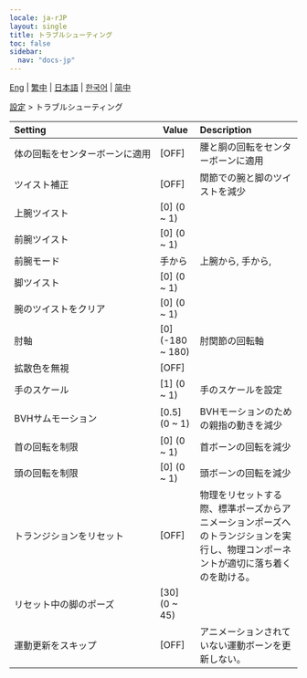 ```yaml
---
locale: ja-rJP
layout: single
title: トラブルシューティング
toc: false
sidebar:
  nav: "docs-jp"
---
```

[Eng](/dancexr/menu/2025.4/actor/troubleshooting) | [繁中](/tw/dancexr/menu/2025.4/actor/troubleshooting) | [日本語](/jp/dancexr/menu/2025.4/actor/troubleshooting) | [한국어](/kr/dancexr/menu/2025.4/actor/troubleshooting) | [简中](/zh/dancexr/menu/2025.4/actor/troubleshooting)

[設定](../menu#設定) > トラブルシューティング



| Setting | Value | Description |
| :--- | --- | :--- |
|<nobr>体の回転をセンターボーンに適用</nobr>| [OFF] | 腰と胴の回転をセンターボーンに適用
|<nobr>ツイスト補正</nobr>| [OFF] | 関節での腕と脚のツイストを減少
|<nobr>上腕ツイスト</nobr>| [0] (0 ~ 1) | 
|<nobr>前腕ツイスト</nobr>| [0] (0 ~ 1) | 
|<nobr>前腕モード</nobr>| 手から | 上腕から, 手から, 
|<nobr>脚ツイスト</nobr>| [0] (0 ~ 1) | 
|<nobr>腕のツイストをクリア</nobr>| [0] (0 ~ 1) | 
|<nobr>肘軸</nobr>| [0] (-180 ~ 180) | 肘関節の回転軸
|<nobr>拡散色を無視</nobr>| [OFF] | 
|<nobr>手のスケール</nobr>| [1] (0 ~ 1) | 手のスケールを設定
|<nobr>BVHサムモーション</nobr>| [0.5] (0 ~ 1) | BVHモーションのための親指の動きを減少
|<nobr>首の回転を制限</nobr>| [0] (0 ~ 1) | 首ボーンの回転を減少
|<nobr>頭の回転を制限</nobr>| [0] (0 ~ 1) | 頭ボーンの回転を減少
|<nobr>トランジションをリセット</nobr>| [OFF] | 物理をリセットする際、標準ポーズからアニメーションポーズへのトランジションを実行し、物理コンポーネントが適切に落ち着くのを助ける。
|<nobr>リセット中の脚のポーズ</nobr>| [30] (0 ~ 45) | 
|<nobr>運動更新をスキップ</nobr>| [OFF] | アニメーションされていない運動ボーンを更新しない。
